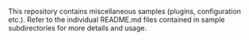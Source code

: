 This repository contains miscellaneous samples (plugins, configuration etc.). 
Refer to the individual README.md files contained in sample subdirectories for more details and usage.